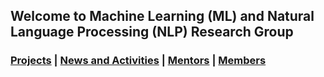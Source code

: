 ## Welcome to Machine Learning (ML) and Natural Language Processing (NLP) Research Group
### [Projects](./pages/projects.md) | [News and Activities](./pages/activities.md) | [Mentors](./pages/mentors.md) | [Members](./pages/members.md)



